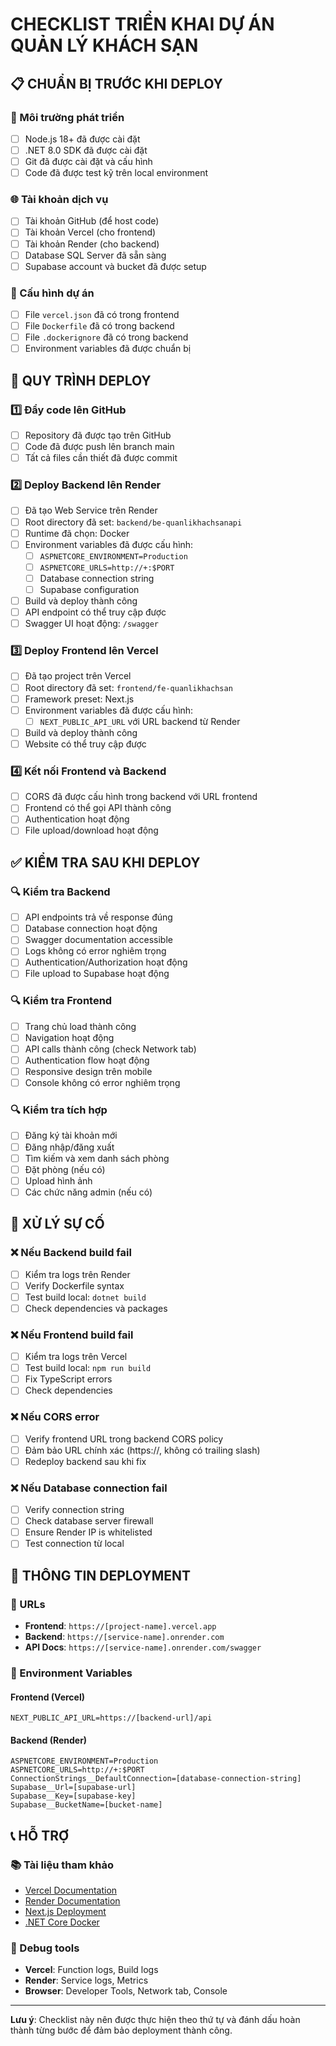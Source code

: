 # CHECKLIST TRIỂN KHAI DỰ ÁN QUẢN LÝ KHÁCH SẠN

## 📋 CHUẨN BỊ TRƯỚC KHI DEPLOY

### 🔧 Môi trường phát triển
- [ ] Node.js 18+ đã được cài đặt
- [ ] .NET 8.0 SDK đã được cài đặt
- [ ] Git đã được cài đặt và cấu hình
- [ ] Code đã được test kỹ trên local environment

### 🌐 Tài khoản dịch vụ
- [ ] Tài khoản GitHub (để host code)
- [ ] Tài khoản Vercel (cho frontend)
- [ ] Tài khoản Render (cho backend)
- [ ] Database SQL Server đã sẵn sàng
- [ ] Supabase account và bucket đã được setup

### 📁 Cấu hình dự án
- [ ] File `vercel.json` đã có trong frontend
- [ ] File `Dockerfile` đã có trong backend
- [ ] File `.dockerignore` đã có trong backend
- [ ] Environment variables đã được chuẩn bị

## 🚀 QUY TRÌNH DEPLOY

### 1️⃣ Đẩy code lên GitHub
- [ ] Repository đã được tạo trên GitHub
- [ ] Code đã được push lên branch main
- [ ] Tất cả files cần thiết đã được commit

### 2️⃣ Deploy Backend lên Render
- [ ] Đã tạo Web Service trên Render
- [ ] Root directory đã set: `backend/be-quanlikhachsanapi`
- [ ] Runtime đã chọn: Docker
- [ ] Environment variables đã được cấu hình:
  - [ ] `ASPNETCORE_ENVIRONMENT=Production`
  - [ ] `ASPNETCORE_URLS=http://+:$PORT`
  - [ ] Database connection string
  - [ ] Supabase configuration
- [ ] Build và deploy thành công
- [ ] API endpoint có thể truy cập được
- [ ] Swagger UI hoạt động: `/swagger`

### 3️⃣ Deploy Frontend lên Vercel
- [ ] Đã tạo project trên Vercel
- [ ] Root directory đã set: `frontend/fe-quanlikhachsan`
- [ ] Framework preset: Next.js
- [ ] Environment variables đã được cấu hình:
  - [ ] `NEXT_PUBLIC_API_URL` với URL backend từ Render
- [ ] Build và deploy thành công
- [ ] Website có thể truy cập được

### 4️⃣ Kết nối Frontend và Backend
- [ ] CORS đã được cấu hình trong backend với URL frontend
- [ ] Frontend có thể gọi API thành công
- [ ] Authentication hoạt động
- [ ] File upload/download hoạt động

## ✅ KIỂM TRA SAU KHI DEPLOY

### 🔍 Kiểm tra Backend
- [ ] API endpoints trả về response đúng
- [ ] Database connection hoạt động
- [ ] Swagger documentation accessible
- [ ] Logs không có error nghiêm trọng
- [ ] Authentication/Authorization hoạt động
- [ ] File upload to Supabase hoạt động

### 🔍 Kiểm tra Frontend
- [ ] Trang chủ load thành công
- [ ] Navigation hoạt động
- [ ] API calls thành công (check Network tab)
- [ ] Authentication flow hoạt động
- [ ] Responsive design trên mobile
- [ ] Console không có error nghiêm trọng

### 🔍 Kiểm tra tích hợp
- [ ] Đăng ký tài khoản mới
- [ ] Đăng nhập/đăng xuất
- [ ] Tìm kiếm và xem danh sách phòng
- [ ] Đặt phòng (nếu có)
- [ ] Upload hình ảnh
- [ ] Các chức năng admin (nếu có)

## 🐛 XỬ LÝ SỰ CỐ

### ❌ Nếu Backend build fail
- [ ] Kiểm tra logs trên Render
- [ ] Verify Dockerfile syntax
- [ ] Test build local: `dotnet build`
- [ ] Check dependencies và packages

### ❌ Nếu Frontend build fail
- [ ] Kiểm tra logs trên Vercel
- [ ] Test build local: `npm run build`
- [ ] Fix TypeScript errors
- [ ] Check dependencies

### ❌ Nếu CORS error
- [ ] Verify frontend URL trong backend CORS policy
- [ ] Đảm bảo URL chính xác (https://, không có trailing slash)
- [ ] Redeploy backend sau khi fix

### ❌ Nếu Database connection fail
- [ ] Verify connection string
- [ ] Check database server firewall
- [ ] Ensure Render IP is whitelisted
- [ ] Test connection từ local

## 📝 THÔNG TIN DEPLOYMENT

### 🔗 URLs
- **Frontend**: `https://[project-name].vercel.app`
- **Backend**: `https://[service-name].onrender.com`
- **API Docs**: `https://[service-name].onrender.com/swagger`

### 🔑 Environment Variables

#### Frontend (Vercel)
```
NEXT_PUBLIC_API_URL=https://[backend-url]/api
```

#### Backend (Render)
```
ASPNETCORE_ENVIRONMENT=Production
ASPNETCORE_URLS=http://+:$PORT
ConnectionStrings__DefaultConnection=[database-connection-string]
Supabase__Url=[supabase-url]
Supabase__Key=[supabase-key]
Supabase__BucketName=[bucket-name]
```

## 📞 HỖ TRỢ

### 📚 Tài liệu tham khảo
- [Vercel Documentation](https://vercel.com/docs)
- [Render Documentation](https://render.com/docs)
- [Next.js Deployment](https://nextjs.org/docs/deployment)
- [.NET Core Docker](https://docs.microsoft.com/en-us/dotnet/core/docker/)

### 🔧 Debug tools
- **Vercel**: Function logs, Build logs
- **Render**: Service logs, Metrics
- **Browser**: Developer Tools, Network tab, Console

---

**Lưu ý**: Checklist này nên được thực hiện theo thứ tự và đánh dấu hoàn thành từng bước để đảm bảo deployment thành công.

